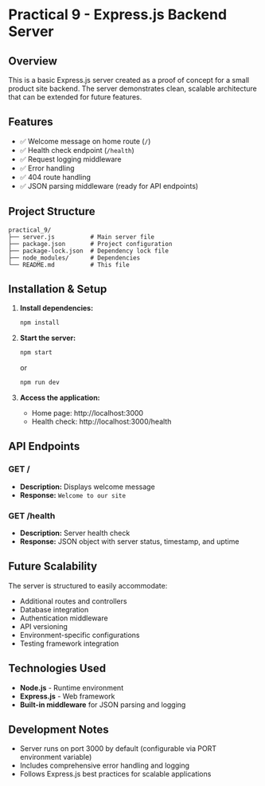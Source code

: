 # Practical 9 - Express.js Backend Server

## Overview
This is a basic Express.js server created as a proof of concept for a small product site backend. The server demonstrates clean, scalable architecture that can be extended for future features.

## Features
- ✅ Welcome message on home route (`/`)
- ✅ Health check endpoint (`/health`)
- ✅ Request logging middleware
- ✅ Error handling
- ✅ 404 route handling
- ✅ JSON parsing middleware (ready for API endpoints)

## Project Structure
```
practical_9/
├── server.js          # Main server file
├── package.json       # Project configuration
├── package-lock.json  # Dependency lock file
├── node_modules/      # Dependencies
└── README.md          # This file
```

## Installation & Setup

1. **Install dependencies:**
   ```bash
   npm install
   ```

2. **Start the server:**
   ```bash
   npm start
   ```
   or
   ```bash
   npm run dev
   ```

3. **Access the application:**
   - Home page: http://localhost:3000
   - Health check: http://localhost:3000/health

## API Endpoints

### GET /
- **Description:** Displays welcome message
- **Response:** `Welcome to our site`

### GET /health
- **Description:** Server health check
- **Response:** JSON object with server status, timestamp, and uptime

## Future Scalability
The server is structured to easily accommodate:
- Additional routes and controllers
- Database integration
- Authentication middleware
- API versioning
- Environment-specific configurations
- Testing framework integration

## Technologies Used
- **Node.js** - Runtime environment
- **Express.js** - Web framework
- **Built-in middleware** for JSON parsing and logging

## Development Notes
- Server runs on port 3000 by default (configurable via PORT environment variable)
- Includes comprehensive error handling and logging
- Follows Express.js best practices for scalable applications